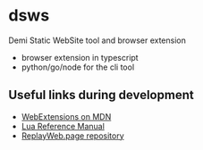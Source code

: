 # dsws
Demi Static WebSite tool and browser extension

* browser extension in typescript
* python/go/node for the cli tool

## Useful links during development

  * [WebExtensions on MDN](https://developer.mozilla.org/en-US/docs/Mozilla/Add-ons/WebExtensions)
  * [Lua Reference Manual](https://www.lua.org/manual/5.4/)
  * [ReplayWeb.page repository](https://github.com/webrecorder/replayweb.page)
